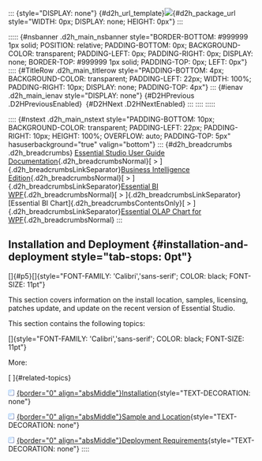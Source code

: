 ::: {style="DISPLAY: none"}
[](ms-xhelp:///?Id=d2h_url_template){#d2h_url_template}![](!package_url!){#d2h_package_url style="WIDTH: 0px; DISPLAY: none; HEIGHT: 0px"}
:::

::::: {#nsbanner .d2h_main_nsbanner style="BORDER-BOTTOM: #999999 1px solid; POSITION: relative; PADDING-BOTTOM: 0px; BACKGROUND-COLOR: transparent; PADDING-LEFT: 0px; PADDING-RIGHT: 0px; DISPLAY: none; BORDER-TOP: #999999 1px solid; PADDING-TOP: 0px; LEFT: 0px"}
:::: {#TitleRow .d2h_main_titlerow style="PADDING-BOTTOM: 4px; BACKGROUND-COLOR: transparent; PADDING-LEFT: 22px; WIDTH: 100%; PADDING-RIGHT: 10px; DISPLAY: none; PADDING-TOP: 4px"}
::: {#ienav .d2h_main_ienav style="DISPLAY: none"}
[](ms-xhelp:///?Id=85d8b42a-8b4a-4cdf-a2b8-e0ec283b4ac5){#D2HPrevious .D2HPreviousEnabled}  [](ms-xhelp:///?Id=e890d5e0-d4e0-4fb6-bfdb-dac8d606ecbe){#D2HNext .D2HNextEnabled}
:::
::::
:::::

:::: {#nstext .d2h_main_nstext style="PADDING-BOTTOM: 10px; BACKGROUND-COLOR: transparent; PADDING-LEFT: 22px; PADDING-RIGHT: 10px; HEIGHT: 100%; OVERFLOW: auto; PADDING-TOP: 5px" hasuserbackground="true" valign="bottom"}
::: {#d2h_breadcrumbs .d2h_breadcrumbs}
[Essential Studio User Guide Documentation](ms-xhelp:///?Id=12457748-09e3-4d74-a240-8e049cedf030){.d2h_breadcrumbsNormal}[ \> ]{.d2h_breadcrumbsLinkSeparator}[Business Intelligence Edition](ms-xhelp:///?Id=fdf33dd8-62b2-47b9-ad7b-fc50e590bca5){.d2h_breadcrumbsNormal}[ \> ]{.d2h_breadcrumbsLinkSeparator}[Essential BI WPF](ms-xhelp:///?Id=41e3d586-d922-4a01-8272-679fe4ae7343){.d2h_breadcrumbsNormal}[ \> ]{.d2h_breadcrumbsLinkSeparator}[Essential BI Chart]{.d2h_breadcrumbsContentsOnly}[ \> ]{.d2h_breadcrumbsLinkSeparator}[Essential OLAP Chart for WPF](ms-xhelp:///?Id=4d89e52f-a14a-4da7-a710-b908bfbede08){.d2h_breadcrumbsNormal}
:::

## Installation and Deployment {#installation-and-deployment style="tab-stops: 0pt"}

[]{#p5}[]{style="FONT-FAMILY: 'Calibri','sans-serif'; COLOR: black; FONT-SIZE: 11pt"} 

This section covers information on the install location, samples, licensing, patches update, and update on the recent version of Essential Studio.

This section contains the following topics:

[]{style="FONT-FAMILY: 'Calibri','sans-serif'; COLOR: black; FONT-SIZE: 11pt"} 

More:

[ ]{#related-topics}

[![](button.gif){border="0" align="absMiddle"}Installation](ms-xhelp:///?Id=e890d5e0-d4e0-4fb6-bfdb-dac8d606ecbe){style="TEXT-DECORATION: none"}

[![](button.gif){border="0" align="absMiddle"}Sample and Location](ms-xhelp:///?Id=93675549-b832-4065-a2cf-a2d379856aad){style="TEXT-DECORATION: none"}

[![](button.gif){border="0" align="absMiddle"}Deployment Requirements](ms-xhelp:///?Id=7457f306-a392-44ef-9c92-61359ab50ebf){style="TEXT-DECORATION: none"}
::::

